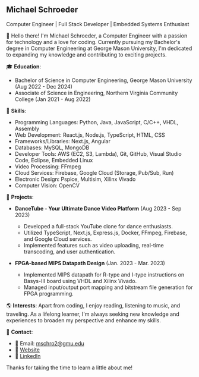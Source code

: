 ## Michael Schroeder

Computer Engineer | Full Stack Developer | Embedded Systems Enthusiast

👋 Hello there! I'm Michael Schroeder, a Computer Engineer with a passion for technology and a love for coding. Currently pursuing my Bachelor's degree in Computer Engineering at George Mason University, I'm dedicated to expanding my knowledge and contributing to exciting projects.

🎓 **Education**:
- Bachelor of Science in Computer Engineering, George Mason University (Aug 2022 - Dec 2024)
- Associate of Science in Engineering, Northern Virginia Community College (Jan 2021 - Aug 2022)

🚀 **Skills**:
- Programming Languages: Python, Java, JavaScript, C/C++, VHDL, Assembly
- Web Development: React.js, Node.js, TypeScript, HTML, CSS
- Frameworks/Libraries: Next.js, Angular
- Databases: MySQL, MongoDB
- Developer Tools: AWS (EC2, S3, Lambda), Git, GitHub, Visual Studio Code, Eclipse, Embedded Linux
- Video Processing: FFmpeg
- Cloud Services: Firebase, Google Cloud (Storage, Pub/Sub, Run)
- Electronic Design: Pspice, Multisim, Xilinx Vivado
- Computer Vision: OpenCV

🌟 **Projects**:
- **DanceTube - Your Ultimate Dance Video Platform** (Aug 2023 - Sep 2023)
  - Developed a full-stack YouTube clone for dance enthusiasts.
  - Utilized TypeScript, Next.js, Express.js, Docker, FFmpeg, Firebase, and Google Cloud services.
  - Implemented features such as video uploading, real-time transcoding, and user authentication.

- **FPGA-based MIPS Datapath Design** (Jan. 2023 - Mar. 2023)
  - Implemented MIPS datapath for R-type and I-type instructions on Basys-III board using VHDL and Xilinx Vivado.
  - Managed input/output port mapping and bitstream file generation for FPGA programming.

🌎 **Interests**:
Apart from coding, I enjoy reading, listening to music, and traveling. As a lifelong learner, I'm always seeking new knowledge and experiences to broaden my perspective and enhance my skills.

📧 **Contact**:
- 📧 Email: mschro2@gmu.edu
- 🔗 [Website](https://mls26155.github.io/portfolio/)
- 💼 [LinkedIn](https://www.linkedin.com/in/michael-schroeder-020386283/)

Thanks for taking the time to learn a little about me!
